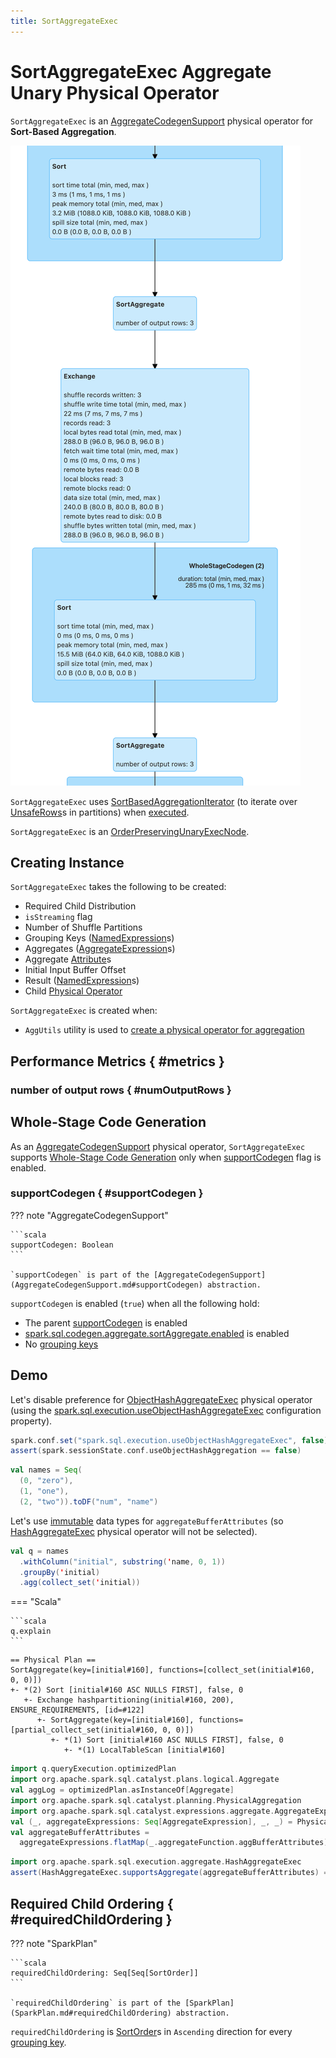 ```yaml
---
title: SortAggregateExec
---
```


# SortAggregateExec Aggregate Unary Physical Operator

`SortAggregateExec` is an [AggregateCodegenSupport](AggregateCodegenSupport.md) physical operator for **Sort-Based Aggregation**.

![SortAggregateExec in web UI (Details for Query)](../images/SortAggregateExec-webui-details-for-query.png)

`SortAggregateExec` uses [SortBasedAggregationIterator](../aggregations/SortBasedAggregationIterator.md) (to iterate over [UnsafeRows](../UnsafeRow.md)s in partitions) when [executed](#doExecute).

`SortAggregateExec` is an [OrderPreservingUnaryExecNode](OrderPreservingUnaryExecNode.md).

## Creating Instance

`SortAggregateExec` takes the following to be created:

* <span id="requiredChildDistributionExpressions"> Required Child Distribution
* <span id="isStreaming"> `isStreaming` flag
* <span id="numShufflePartitions"> Number of Shuffle Partitions
* <span id="groupingExpressions"> Grouping Keys ([NamedExpression](../expressions/NamedExpression.md)s)
* <span id="aggregateExpressions"> Aggregates ([AggregateExpression](../expressions/AggregateExpression.md)s)
* <span id="aggregateAttributes"> Aggregate [Attribute](../expressions/Attribute.md)s
* <span id="initialInputBufferOffset"> Initial Input Buffer Offset
* <span id="resultExpressions"> Result ([NamedExpression](../expressions/NamedExpression.md)s)
* <span id="child"> Child [Physical Operator](SparkPlan.md)

`SortAggregateExec` is created when:

* `AggUtils` utility is used to [create a physical operator for aggregation](../aggregations/AggUtils.md#createAggregate)

## Performance Metrics { #metrics }

### number of output rows { #numOutputRows }

## Whole-Stage Code Generation

As an [AggregateCodegenSupport](AggregateCodegenSupport.md) physical operator, `SortAggregateExec` supports [Whole-Stage Code Generation](../whole-stage-code-generation/index.md) only when [supportCodegen](#supportCodegen) flag is enabled.

### supportCodegen { #supportCodegen }

??? note "AggregateCodegenSupport"

    ```scala
    supportCodegen: Boolean
    ```

    `supportCodegen` is part of the [AggregateCodegenSupport](AggregateCodegenSupport.md#supportCodegen) abstraction.

`supportCodegen` is enabled (`true`) when all the following hold:

* The parent [supportCodegen](AggregateCodegenSupport.md#supportCodegen) is enabled
* [spark.sql.codegen.aggregate.sortAggregate.enabled](../configuration-properties.md#spark.sql.codegen.aggregate.sortAggregate.enabled) is enabled
* No [grouping keys](#groupingExpressions)

## Demo

Let's disable preference for [ObjectHashAggregateExec](ObjectHashAggregateExec.md) physical operator (using the [spark.sql.execution.useObjectHashAggregateExec](../configuration-properties.md#spark.sql.execution.useObjectHashAggregateExec) configuration property).

```scala
spark.conf.set("spark.sql.execution.useObjectHashAggregateExec", false)
assert(spark.sessionState.conf.useObjectHashAggregation == false)
```

```scala
val names = Seq(
  (0, "zero"),
  (1, "one"),
  (2, "two")).toDF("num", "name")
```

Let's use [immutable](../UnsafeRow.md#isMutable) data types for `aggregateBufferAttributes` (so [HashAggregateExec](HashAggregateExec.md) physical operator will not be selected).

```scala
val q = names
  .withColumn("initial", substring('name, 0, 1))
  .groupBy('initial)
  .agg(collect_set('initial))
```

=== "Scala"

    ```scala
    q.explain
    ```

```text
== Physical Plan ==
SortAggregate(key=[initial#160], functions=[collect_set(initial#160, 0, 0)])
+- *(2) Sort [initial#160 ASC NULLS FIRST], false, 0
   +- Exchange hashpartitioning(initial#160, 200), ENSURE_REQUIREMENTS, [id=#122]
      +- SortAggregate(key=[initial#160], functions=[partial_collect_set(initial#160, 0, 0)])
         +- *(1) Sort [initial#160 ASC NULLS FIRST], false, 0
            +- *(1) LocalTableScan [initial#160]
```

```scala
import q.queryExecution.optimizedPlan
import org.apache.spark.sql.catalyst.plans.logical.Aggregate
val aggLog = optimizedPlan.asInstanceOf[Aggregate]
import org.apache.spark.sql.catalyst.planning.PhysicalAggregation
import org.apache.spark.sql.catalyst.expressions.aggregate.AggregateExpression
val (_, aggregateExpressions: Seq[AggregateExpression], _, _) = PhysicalAggregation.unapply(aggLog).get
val aggregateBufferAttributes =
  aggregateExpressions.flatMap(_.aggregateFunction.aggBufferAttributes)
```

```scala
import org.apache.spark.sql.execution.aggregate.HashAggregateExec
assert(HashAggregateExec.supportsAggregate(aggregateBufferAttributes) == false)
```

## Required Child Ordering { #requiredChildOrdering }

??? note "SparkPlan"

    ```scala
    requiredChildOrdering: Seq[Seq[SortOrder]]
    ```

    `requiredChildOrdering` is part of the [SparkPlan](SparkPlan.md#requiredChildOrdering) abstraction.

`requiredChildOrdering` is [SortOrder](../expressions/SortOrder.md)s in `Ascending` direction for every [grouping key](#groupingExpressions).
